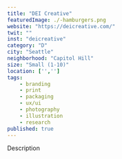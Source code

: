 ```yaml
---
title: "DEI Creative"
featuredImage: ./-hamburgers.png
website: "https://deicreative.com/"
twit: ""
inst: "deicreative"
category: "D"
city: "Seattle"
neighborhood: "Capitol Hill"
size: "Small (1-10)"
location: ['','']
tags:
    - branding
    - print
    - packaging
    - ux/ui
    - photography
    - illustration
    - research
published: true
---
```


Description
